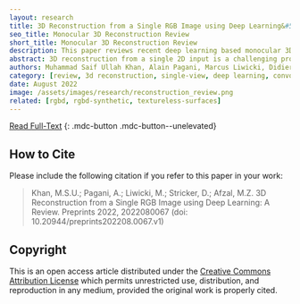 ```yaml
---
layout: research
title: 3D Reconstruction from a Single RGB Image using Deep Learning&#58; A Review
seo_title: Monocular 3D Reconstruction Review
short_title: Monocular 3D Reconstruction Review
description: This paper reviews recent deep learning based monocular 3D reconstruction methods for textured and texture-less surfaces.
abstract: 3D reconstruction from a single 2D input is a challenging problem that is trending in literature. Until recently, it was an ill-posed optimization problem, but with the advent of learning- based methods, the performance of 3D reconstruction has also significantly improved. Infinitely many different 3D objects can be projected onto the same 2D plane, which makes the reconstructing task very difficult. It is even more difficult for objects with complex deformations or no textures. This paper serves as a review of recent literature on 3D reconstruction from a single view, with a focus on deep learning methods from 2018 to 2021. Due to the lack of standard datasets or 3D shape representation methods, it is hard to compare all reviewed methods directly. However, this paper reviews different approaches for reconstructing 3d shapes as depth maps, surface normals, point clouds, and meshes; along with various loss functions and metrics used to train and evaluate these methods.
authors: Muhammad Saif Ullah Khan, Alain Pagani, Marcus Liwicki, Didier Stricker, Muhammad Zeshan Afzal
category: [review, 3d reconstruction, single-view, deep learning, convolutional neural networks, texture-less surfaces]
date: August 2022
image: /assets/images/research/reconstruction_review.png
related: [rgbd, rgbd-synthetic, textureless-surfaces]
---
```


[Read Full-Text](https://www.researchgate.net/publication/362413339_3D_Reconstruction_from_a_Single_RGB_Image_using_Deep_Learning_A_Review?_sg%5B0%5D=t8gGxX6hrkvoF0BqrvrslXvGkdK4MFlPkcvUBuuRg3OCjOIs6wtXbAKGGcWmIUVv20-IjHK7IithsFHIfVlPzkNCcZ4LJ1P4WFmyaVeU.1o_bDMjomgWdGArMOdB5b5wo0KqLe7Pz-1rX7isWdCZWpVl-rC9PKXE1DQPN2h3KyQyPQzNM_dTfwkfkuxlHEQ)
{: .mdc-button .mdc-button--unelevated}

## How to Cite

Please include the following citation if you refer to this paper in your work:

> Khan, M.S.U.; Pagani, A.; Liwicki, M.; Stricker, D.; Afzal, M.Z. 3D Reconstruction from a Single RGB Image using Deep Learning: A Review. Preprints 2022, 2022080067 (doi: 10.20944/preprints202208.0067.v1)

## Copyright

This is an open access article distributed under the [Creative Commons Attribution License](https://creativecommons.org/licenses/by/4.0/) which permits unrestricted use, distribution, and reproduction in any medium, provided the original work is properly cited.